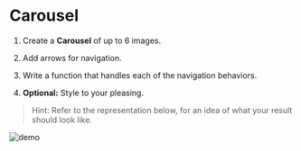# Carousel

1. Create a **Carousel** of up to 6 images.

1. Add arrows for navigation.

1. Write a function that handles each of the navigation behaviors.

1. **Optional:** Style to your pleasing.

> Hint: Refer to the representation below, for an idea of what your result should look like.

![demo](demo.gif)
